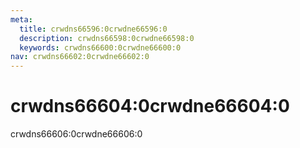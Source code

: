 ```yaml
---
meta:
  title: crwdns66596:0crwdne66596:0
  description: crwdns66598:0crwdne66598:0
  keywords: crwdns66600:0crwdne66600:0
nav: crwdns66602:0crwdne66602:0
---
```


# crwdns66604:0crwdne66604:0
crwdns66606:0crwdne66606:0

<entry-ad />

<doc-footer />
